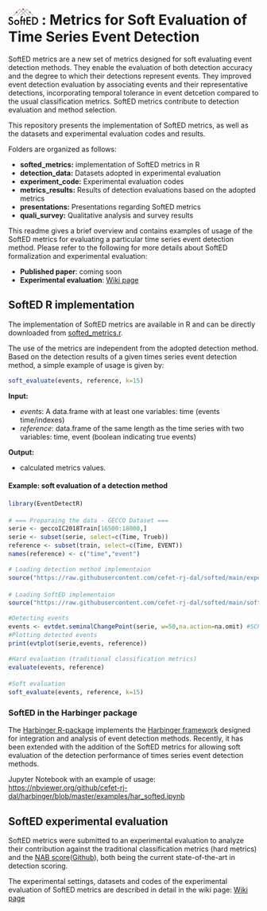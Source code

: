 # <img src="softed_logo.png" width="12%" /> : Metrics for Soft Evaluation of Time Series Event Detection

SoftED metrics are a new set of metrics designed for soft evaluating event detection methods. They enable the evaluation of both detection accuracy and the degree to which their detections represent events. They improved event detection evaluation by associating events and their representative detections, incorporating temporal tolerance in event detcetion compared to the usual classification metrics. SoftED metrics contribute to detection evaluation and method selection.

This repository presents the implementation of SoftED metrics, as well as the datasets and experimental evaluation codes and results.

Folders are organized as follows:
* __softed_metrics:__ implementation of SoftED metrics in R
* __detection_data:__ Datasets adopted in experimental evaluation
* __experiment_code:__ Experimental evaluation codes
* __metrics_results:__ Results of detection evaluations based on the adopted metrics
* __presentations:__ Presentations regarding SoftED metrics
* __quali_survey:__ Qualitative analysis and survey results

This readme gives a brief overview and contains examples of usage of the SoftED metrics for evaluating a particular time series event detection method. Please refer to the following for more details about SoftED formalization and experimental evaluation:
* __Published paper__: coming soon
* __Experimental evaluation__: [Wiki page](https://github.com/cefet-rj-dal/softed/wiki/softed_experimental_evaluation) 

## SoftED R implementation

The implementation of SoftED metrics are available in R and can be directly downloaded from [softed_metrics.r](https://github.com/cefet-rj-dal/softed/blob/main/softed_metrics/softed_metrics.r).

The use of the metrics are independent from the adopted detection method. Based on the detection results of a given times series event detection method, a simple example of usage is given by:
``` r
soft_evaluate(events, reference, k=15)
```
__Input:__
* _events_: A data.frame with at least one variables: time (events time/indexes)
* _reference_: data.frame of the same length as the time series with two variables: time, event (boolean indicating true events)

__Output:__
* calculated metrics values.

#### Example:  soft evaluation of a detection method

``` r
library(EventDetectR)

# === Preparaing the data - GECCO Dataset ===
serie <- geccoIC2018Train[16500:18000,]
serie <- subset(serie, select=c(Time, Trueb))
reference <- subset(train, select=c(Time, EVENT))
names(reference) <- c("time","event")
```

``` r
# Loading detection method implementaion
source("https://raw.githubusercontent.com/cefet-rj-dal/softed/main/experiment_code/harbinger.r")

# Loading SoftED implementaion
source("https://raw.githubusercontent.com/cefet-rj-dal/softed/main/softed_metrics/softed_metrics.r")
```
``` r
#Detecting events
events <- evtdet.seminalChangePoint(serie, w=50,na.action=na.omit) #SCP
#Plotting detected events
print(evtplot(serie,events, reference))
```
``` r
#Hard evaluation (traditional classification metrics)
evaluate(events, reference)

#Soft evaluation
soft_evaluate(events, reference, k=15)
```

### SoftED in the Harbinger package

The [Harbinger R-package](https://github.com/cefet-rj-dal/harbinger) implements the [Harbinger framework](https://eic.cefet-rj.br/~dal/harbinger/) designed for integration and analysis of event detection methods. 
Recently, it has been extended with the addition of the SoftED metrics for allowing soft evaluation of the detection performance of times series event detection methods.

Jupyter Notebook with an example of usage: https://nbviewer.org/github/cefet-rj-dal/harbinger/blob/master/examples/har_softed.ipynb

## SoftED experimental evaluation

SoftED metrics were submitted to an experimental evaluation to analyze their contribution against the traditional classification metrics (hard metrics) and the [NAB score](https://doi.org/10.1109/ICMLA.2015.141)([Github](https://github.com/numenta/NAB)), both being the current state-of-the-art in detection scoring.

The experimental settings, datasets and codes of the experimental evaluation of SoftED metrics are described in detail in the wiki page: [Wiki page](https://github.com/cefet-rj-dal/softed/wiki/softed_experimental_evaluation) 

